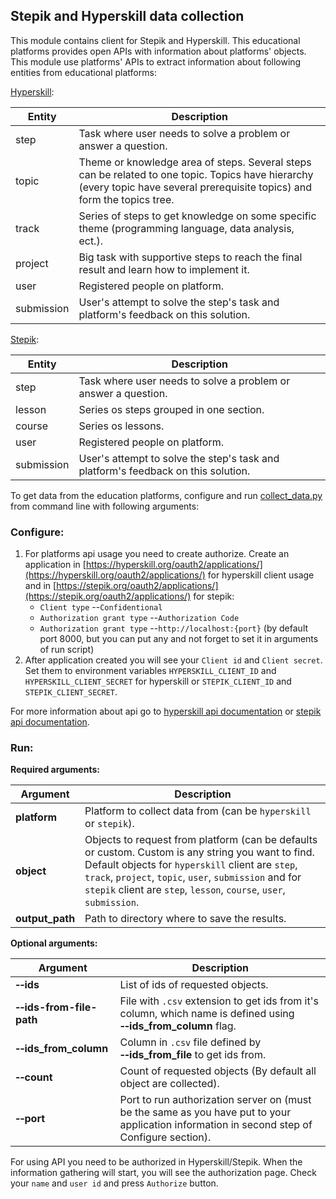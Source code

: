 ## Stepik and Hyperskill data collection

This module contains client for Stepik and Hyperskill. This educational platforms provides open APIs with information
about platforms' objects.
This module use platforms' APIs to extract information about following entities from educational platforms:

[Hyperskill](https://hyperskill.org/api/docs/): 

| Entity     | Description                                                                                                                                                                 |
|------------|-----------------------------------------------------------------------------------------------------------------------------------------------------------------------------|
| step       | Task where user needs to solve a problem or answer a question.                                                                                                              |
| topic      | Theme or knowledge area of steps. Several steps can be related to one topic. Topics have hierarchy (every topic have several prerequisite topics) and form the topics tree. |
| track      | Series of steps to get knowledge on some specific theme (programming language, data analysis, ect.).                                                                        |
| project    | Big task with supportive steps to reach the final result and learn how to implement it.                                                                                     |  
| user       | Registered people on platform.                                                                                                                                              |
| submission | User's attempt to solve the step's task and platform's feedback on this solution.                                                                                           |

[Stepik](https://stepik.org/api/docs/):

| Entity     | Description                                                                       |
|------------|-----------------------------------------------------------------------------------|
| step       | Task where user needs to solve a problem or answer a question.                    |
| lesson     | Series os steps grouped in one section.                                           |
| course     | Series os lessons.                                                                | 
| user       | Registered people on platform.                                                    |
| submission | User's attempt to solve the step's task and platform's feedback on this solution. |

To get data from the education platforms, configure and run [collect_data.py](src/data_collection/api/collect_data.py) 
from command line with following arguments:
### Configure:

1. For platforms api usage you need to create authorize. Create an application in [https://hyperskill.org/oauth2/applications/](https://hyperskill.org/oauth2/applications/) for 
   hyperskill client usage and in [https://stepik.org/oauth2/applications/](https://stepik.org/oauth2/applications/) for stepik:
   * `Client type` --`Confidentional`
   * `Authorization grant type` --`Authorization Code`
   * `Authorization grant type` --`http://localhost:{port}` (by default port 8000, but you can put any and not forget to set it in arguments of run script)
2. After application created you will see your `Client id` and `Client secret`. Set them to environment variables 
   `HYPERSKILL_CLIENT_ID` and `HYPERSKILL_CLIENT_SECRET` for hyperskill or `STEPIK_CLIENT_ID` and `STEPIK_CLIENT_SECRET`.
   
For more information about api go to [hyperskill api documentation](https://hyperskill.org/api/docs/) or [stepik api documentation](https://stepik.org/api/docs/).
   
### Run:

**Required arguments:**

| Argument        | Description                                                                                                                                                                                                                                                                             |
|-----------------|-----------------------------------------------------------------------------------------------------------------------------------------------------------------------------------------------------------------------------------------------------------------------------------------|
| **platform**    | Platform to collect data from (can be `hyperskill` or `stepik`).                                                                                                                                                                                                                        |
| **object**      | Objects to request from platform (can be defaults or custom. Custom is any string you want to find. Default objects for `hyperskill` client are `step`, `track`, `project`, `topic`, `user`, `submission` and for `stepik` client are `step`, `lesson`, `course`, `user`, `submission`. |
| **output_path** | Path to directory where to save the results.                                                                                                                                                                                                                                            |

**Optional arguments:**

| Argument                               | Description                                                                                                                                 |
|----------------------------------------|---------------------------------------------------------------------------------------------------------------------------------------------|
| **&#8209;&#8209;ids**                  | List of ids of requested objects.                                                                                                           |
| **&#8209;&#8209;ids-from-file-path**   | File with `.csv` extension to get ids from it's column, which name is defined using **&#8209;&#8209;ids_from_column** flag.                 |
| **&#8209;&#8209;ids_from_column**      | Column in `.csv` file defined by **&#8209;&#8209;ids_from_file** to get ids from.                                                           |
| **&#8209;&#8209;count**                | Count of requested objects (By default all object are collected).                                                                           |
| **&#8209;&#8209;port**                 | Port to run authorization server on (must be the same as you have put to your application information in second step of Configure section). |

For using API you need to be authorized in Hyperskill/Stepik. When the information gathering will start, you will see the authorization page.
Check your `name` and `user id` and press `Authorize` button. 

